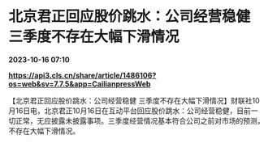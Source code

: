 # 北京君正回应股价跳水：公司经营稳健 三季度不存在大幅下滑情况

**2023-10-16 07:10**

**https://api3.cls.cn/share/article/1486106?os=web&sv=7.7.5&app=CailianpressWeb**

【北京君正回应股价跳水：公司经营稳健 三季度不存在大幅下滑情况】财联社10月16日电，北京君正10月16日在互动平台回应股价跳水：公司经营稳健，目前一切正常，无应披露未披露事项。三季度经营情况基本符合公司之前对市场的预测，不存在大幅下滑情况。